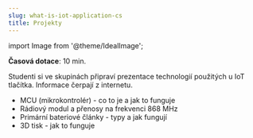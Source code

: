 ```yaml
---
slug: what-is-iot-application-cs
title: Projekty
---
```

import Image from '@theme/IdealImage';

**Časová dotace**: 10 min. 

Studenti si ve skupinách připraví prezentace technologií použitých u IoT tlačítka. Informace čerpají z internetu.

* MCU (mikrokontrolér) - co to je a jak to funguje
* Rádiový modul a přenosy na frekvenci 868 MHz
* Primární bateriové články - typy a jak fungují
* 3D tisk - jak to funguje